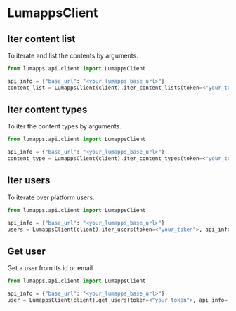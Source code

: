 # LumappsClient

## Iter content list

To iterate and list the contents by arguments.

```python
from lumapps.api.client import LumappsClient

api_info = {"base_url": "<your_lumapps_base_url>"}
content_list = LumappsClient(client).iter_content_lists(token=<"your_token">, api_info= api_info, customer_id=<"platform_id">, instance_id=<"instance_id">, content_type_id=content_type_id)
```

## Iter content types

To iter the content types by arguments.

```python
from lumapps.api.client import LumappsClient

api_info = {"base_url": "<your_lumapps_base_url>"}
content_type = LumappsClient(client).iter_content_types(token=<"your_token">, api_info= api_info, customer_id=<"platform_id">, instance_id=<"instance_id">, {"name": "<content type name>"})
```

## Iter users 

To iterate over platform users.

```python
from lumapps.api.client import LumappsClient

api_info = {"base_url": "<your_lumapps_base_url>"}
users = LumappsClient(client).iter_users(token=<"your_token">, api_info= api_info, customer_id=<"platform_id">, instance_id=<"instance_id">,status="enabled")
```

## Get user

Get a user from its id or email

```python
from lumapps.api.client import LumappsClient

api_info = {"base_url": "<your_lumapps_base_url>"}
user = LumappsClient(client).get_users(token=<"your_token">, api_info= api_info, customer_id=<"platform_id">, instance_id=<"instance_id">,id_or_email="1234@fakemail.com")
```

